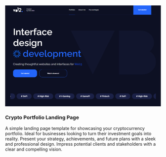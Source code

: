 ![alt text](image.png)

### Crypto Portfolio Landing Page ###

A simple landing page template for showcasing your cryptocurrency portfolio. Ideal for businesses looking to turn their investment goals into reality. Present your strategy, achievements, and future plans with a sleek and professional design. Impress potential clients and stakeholders with a clear and compelling vision.